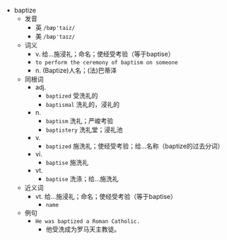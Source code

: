 - baptize
  - 发音
    - 英 `/bæp'taiz/`
    - 美 `/bæp'taɪz/`
  - 词义
    - v. 给…施浸礼；命名；使经受考验（等于baptise）
    - `to perform the ceremony of baptism on someone`
    - n. (Baptize)人名；(法)巴蒂泽
  - 同根词
    - adj.
      - `baptized` 受洗礼的
      - `baptismal` 洗礼的，浸礼的
    - n.
      - `baptism` 洗礼；严峻考验
      - `baptistery` 洗礼堂；浸礼池
    - v.
      - `baptized` 施洗礼；使经受考验；给…名称（baptize的过去分词）
    - vi.
      - `baptise` 施洗礼
    - vt.
      - `baptise` 洗涤；给…施洗礼
  - 近义词
    - vt. 给…施浸礼；命名；使经受考验（等于baptise）
      - `name`
  - 例句
    - `He was baptized a Roman Catholic.`
      - 他受洗成为罗马天主教徒。

